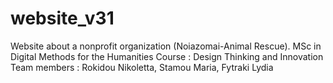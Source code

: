 # website_v31
Website about a nonprofit organization (Noiazomai-Animal Rescue). 
MSc in Digital Methods for the Humanities
Course : Design Thinking and Innovation
Team members : Rokidou Nikoletta, Stamou Maria, Fytraki Lydia
